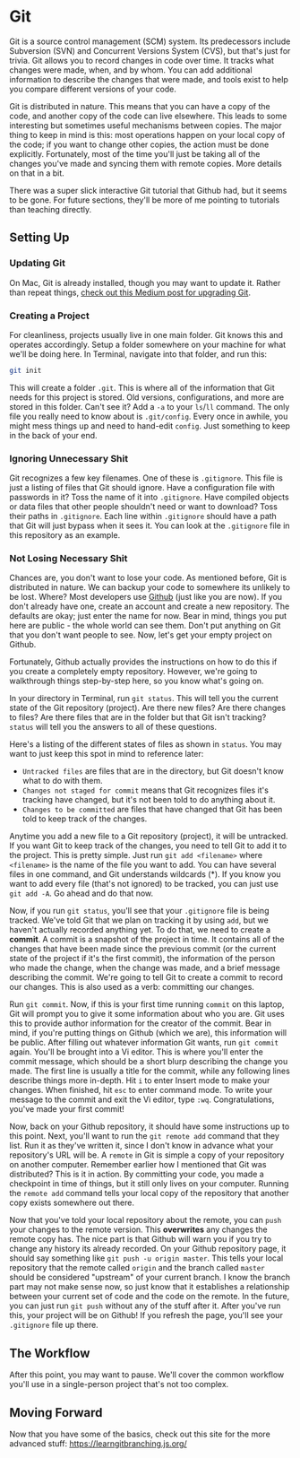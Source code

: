 # Git

Git is a source control management (SCM) system. Its predecessors include Subversion (SVN) and Concurrent Versions System (CVS), but that's just for trivia. Git allows you to record changes in code over time. It tracks what changes were made, when, and by whom. You can add additional information to describe the changes that were made, and tools exist to help you compare different versions of your code.

Git is distributed in nature. This means that you can have a copy of the code, and another copy of the code can live elsewhere. This leads to some interesting but sometimes useful mechanisms between copies. The major thing to keep in mind is this: most operations happen on your local copy of the code; if you want to change other copies, the action must be done explicitly. Fortunately, most of the time you'll just be taking all of the changes you've made and syncing them with remote copies. More details on that in a bit.

There was a super slick interactive Git tutorial that Github had, but it seems to be gone. For future sections, they'll be more of me pointing to tutorials than teaching directly.

## Setting Up
### Updating Git
On Mac, Git is already installed, though you may want to update it. Rather than repeat things, [check out this Medium post for upgrading Git](https://medium.com/@katopz/how-to-upgrade-git-ff00ea12be18).

### Creating a Project
For cleanliness, projects usually live in one main folder. Git knows this and operates accordingly. Setup a folder somewhere on your machine for what we'll be doing here. In Terminal, navigate into that folder, and run this:
```bash
git init
```
This will create a folder `.git`. This is where all of the information that Git needs for this project is stored. Old versions, configurations, and more are stored in this folder. Can't see it? Add a `-a` to your `ls`/`ll` command. The only file you really need to know about is `.git/config`. Every once in awhile, you might mess things up and need to hand-edit `config`. Just something to keep in the back of your end.

### Ignoring Unnecessary Shit
Git recognizes a few key filenames. One of these is `.gitignore`. This file is just a listing of files that Git should ignore. Have a configuration file with passwords in it? Toss the name of it into `.gitignore`. Have compiled objects or data files that other people shouldn't need or want to download? Toss their paths in `.gitignore`. Each line within `.gitignore` should have a path that Git will just bypass when it sees it. You can look at the `.gitignore` file in this repository as an example.

### Not Losing Necessary Shit
Chances are, you don't want to lose your code. As mentioned before, Git is distributed in nature. We can backup your code to somewhere its unlikely to be lost. Where? Most developers use [Github](https://github.com) (just like you are now). If you don't already have one, create an account and create a new repository. The defaults are okay; just enter the name for now. Bear in mind, things you put here are public - the whole world can see them. Don't put anything on Git that you don't want people to see. Now, let's get your empty project on Github.

Fortunately, Github actually provides the instructions on how to do this if you create a completely empty repository. However, we're going to walkthrough things step-by-step here, so you know what's going on.

In your directory in Terminal, run `git status`. This will tell you the current state of the Git repository (project). Are there new files? Are there changes to files? Are there files that are in the folder but that Git isn't tracking? `status` will tell you the answers to all of these questions.

Here's a listing of the different states of files as shown in `status`. You may want to just keep this spot in mind to reference later:
* `Untracked files` are files that are in the directory, but Git doesn't know what to do with them.
* `Changes not staged for commit` means that Git recognizes files it's tracking have changed, but it's not been told to do anything about it.
* `Changes to be committed` are files that have changed that Git has been told to keep track of the changes.

Anytime you add a new file to a Git repository (project), it will be untracked. If you want Git to keep track of the changes, you need to tell Git to add it to the project. This is pretty simple. Just run `git add <filename>` where `<filename>` is the name of the file you want to add. You can have several files in one command, and Git understands wildcards (\*). If you know you want to add every file (that's not ignored) to be tracked, you can just use `git add -A`. Go ahead and do that now.

Now, if you run `git status`, you'll see that your `.gitignore` file is being tracked. We've told Git that we plan on tracking it by using `add`, but we haven't actually recorded anything yet. To do that, we need to create a **commit**. A commit is a snapshot of the project in time. It contains all of the changes that have been made since the previous commit (or the current state of the project if it's the first commit), the information of the person who made the change, when the change was made, and a brief message describing the commit. We're going to tell Git to create a commit to record our changes. This is also used as a verb: committing our changes.

Run `git commit`. Now, if this is your first time running `commit` on this laptop, Git will prompt you to give it some information about who you are. Git uses this to provide author information for the creator of the commit. Bear in mind, if you're putting things on Github (which we are), this information will be public. After filling out whatever information Git wants, run `git commit` again. You'll be brought into a Vi editor. This is where you'll enter the commit message, which should be a short blurp describing the change you made. The first line is usually a title for the commit, while any following lines describe things more in-depth. Hit `i` to enter Insert mode to make your changes. When finished, hit `esc` to enter command mode. To write your message to the commit and exit the Vi editor, type `:wq`. Congratulations, you've made your first commit!

Now, back on your Github repository, it should have some instructions up to this point. Next, you'll want to run the `git remote add` command that they list. Run it as they've written it, since I don't know in advance what your repository's URL will be. A `remote` in Git is simple a copy of your repository on another computer. Remember earlier how I mentioned that Git was distributed? This is it in action. By committing your code, you made a checkpoint in time of things, but it still only lives on your computer. Running the `remote add` command tells your local copy of the repository that another copy exists somewhere out there.

Now that you've told your local repository about the remote, you can `push` your changes to the remote version. This **overwrites** any changes the remote copy has. The nice part is that Github will warn you if you try to change any history its already recorded. On your Github repository page, it should say something like `git push -u origin master`. This tells your local repository that the remote called `origin` and the branch called `master` should be considered "upstream" of your current branch. I know the branch part may not make sense now, so just know that it establishes a relationship between your current set of code and the code on the remote. In the future, you can just run `git push` without any of the stuff after it. After you've run this, your project will be on Github! If you refresh the page, you'll see your `.gitignore` file up there.

## The Workflow
After this point, you may want to pause. We'll cover the common workflow you'll use in a single-person project that's not too complex.

## Moving Forward
Now that you have some of the basics, check out this site for the more advanced stuff: https://learngitbranching.js.org/
